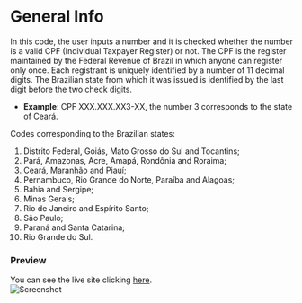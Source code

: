 # General Info

In this code, the user inputs a number and it is checked whether the number is a valid CPF (Individual Taxpayer Register) or not. The CPF is the register maintained by the Federal Revenue of Brazil in which anyone can register only once. Each registrant is uniquely identified by a number of 11 decimal digits. The Brazilian state from which it was issued is identified by the last digit before the two check digits.

* **Example**: CPF XXX.XXX.XX3-XX, the number 3 corresponds to the state of Ceará.

Codes corresponding to the Brazilian states:

1. Distrito Federal, Goiás, Mato Grosso do Sul and Tocantins;
2. Pará, Amazonas, Acre, Amapá, Rondônia and Roraima;
3. Ceará, Maranhão and Piauí;
4. Pernambuco, Rio Grande do Norte, Paraíba and Alagoas;
5. Bahia and Sergipe;
6. Minas Gerais;
7. Rio de Janeiro and Espírito Santo;
8. São Paulo;
9. Paraná and Santa Catarina;
0. Rio Grande do Sul.

### Preview

You can see the live site clicking <a href="https://marianadacunha.github.io/validador-de-cpf/">here</a>.</br>
![Screenshot](https://i.ibb.co/bX9PH2Q/image.png)
